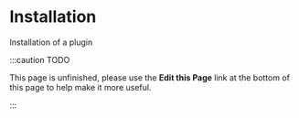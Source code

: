 Installation
============
Installation of a plugin

:::caution TODO

This page is unfinished, please use the **Edit this Page** link at the bottom of this page to help make it more useful.

:::
